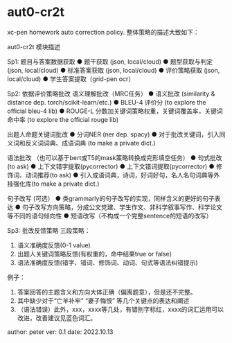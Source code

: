 # aut0-cr2t
xc-pen homework auto correction policy.
整体策略的描述大致如下：


aut0-cr2t 模块描述


Sp1: 题目与答案数据获取
● 题干获取 (json, local/cloud)
● 题型获取与判定 (json, local/cloud)
● 标准答案获取 (json, local/cloud)
● 评价策略获取 (json, local/cloud)
● 学生答案提取（grid-pen ocr）

Sp2: 依据评价策略批改
语义理解批改（MRC任务）
● 语义批改 (similarity & distance dep.  torch/scikit-learn/etc.)
● BLEU-4 评价分 (to explore the official bleu-4 lib)
● ROUGE-L 分数加关键词策略权重，关键词覆盖率，关键词命中率 (to explore the official rouge lib)

出题人命题关键词批改
● 分词NER (ner dep. spacy)
● 对于批改关键词，引入同义词和反义词词典、成语词典 (to make a private dict.)

语法批改 （也可以基于bert或T5的mask策略转换成完形填空任务）
● 句式批改(to ask)
● 上下文错字提取(pycorrector)
● 上下文错词提取(pycorrector)
● 修饰词、动词推荐(to ask)
● 引入成语词典，诗词，好词好句，名人名句词典等外挂强化库(to make a private dict.)

句子改写 (可选）
● 类grammarly的句子改写的实现，同样含义的更好的句子表达
● 句子改写方向策略，分成公文党建、学生作文、非科学叙事写作、科学论文等不同的语句倾向性
● 短语改写（不构成一个完整sentence的短语的改写）

Sp3: 批改反馈策略
三段策略：
1. 语义准确度反馈(0-1 value)
2. 出题人关键词策略反馈(有权重的，命中结果true or false)
3. 语法准确度反馈(错字、错词、修饰词、动词、句式等语法纠错提示)

例子：
1. 答案回答的主题含义和方向大体正确（偏离题意），但是还不完整。
2. 其中缺少对于“亡羊补牢” “妻子悔恨” 等几个关键点的表达和阐述
3. （语法错误）此外，xxx，xxxx等几处，有错别字标红，xxxx的词汇运用可以改进，改善建议见蓝色词汇。


author: peter
ver: 0.1
date: 2022.10.13
